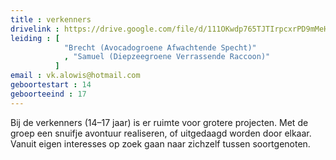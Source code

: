 ```yaml
---
title : verkenners
drivelink : https://drive.google.com/file/d/111OKwdp765TJTIrpcxrPD9mMeHYd0SVL/preview
leiding : [
            "Brecht (Avocadogroene Afwachtende Specht)"
            , "Samuel (Diepzeegroene Verrassende Raccoon)"
          ]
email : vk.alowis@hotmail.com
geboortestart : 14
geboorteeind : 17
---
```


Bij de verkenners (14–17 jaar) is er ruimte voor grotere projecten.
Met de groep een snuifje avontuur realiseren, of uitgedaagd worden door elkaar.
Vanuit eigen interesses op zoek gaan naar zichzelf tussen soortgenoten.
